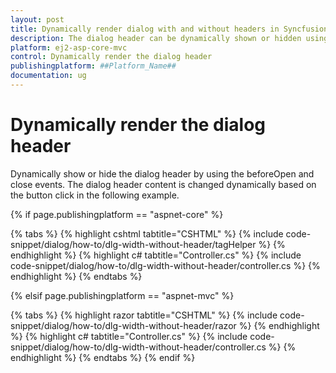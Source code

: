 ```yaml
---
layout: post
title: Dynamically render dialog with and without headers in Syncfusion ASP.NET CORE
description: The dialog header can be dynamically shown or hidden using header properties, beforeOpen, and close events.
platform: ej2-asp-core-mvc
control: Dynamically render the dialog header
publishingplatform: ##Platform_Name##
documentation: ug
---
```


# Dynamically render the dialog header

Dynamically show or hide the dialog header by using the beforeOpen and close events. The dialog header content is changed dynamically based on the button click in the following example.

{% if page.publishingplatform == "aspnet-core" %}

{% tabs %}
{% highlight cshtml tabtitle="CSHTML" %}
{% include code-snippet/dialog/how-to/dlg-width-without-header/tagHelper %}
{% endhighlight %}
{% highlight c# tabtitle="Controller.cs" %}
{% include code-snippet/dialog/how-to/dlg-width-without-header/controller.cs %}
{% endhighlight %}
{% endtabs %}

{% elsif page.publishingplatform == "aspnet-mvc" %}

{% tabs %}
{% highlight razor tabtitle="CSHTML" %}
{% include code-snippet/dialog/how-to/dlg-width-without-header/razor %}
{% endhighlight %}
{% highlight c# tabtitle="Controller.cs" %}
{% include code-snippet/dialog/how-to/dlg-width-without-header/controller.cs %}
{% endhighlight %}
{% endtabs %}
{% endif %}
